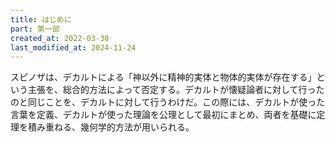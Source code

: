 ```yaml
---
title: はじめに
part: 第一部
created_at: 2022-03-30
last_modified_at: 2024-11-24
---
```


スピノザは、デカルトによる「神以外に精神的実体と物体的実体が存在する」という主張を、総合的方法によって否定する。デカルトが懐疑論者に対して行ったのと同じことを、デカルトに対して行うわけだ。この際には、デカルトが使った言葉を定義、デカルトが使った理論を公理として最初にまとめ、両者を基礎に定理を積み重ねる、幾何学的方法が用いられる。
